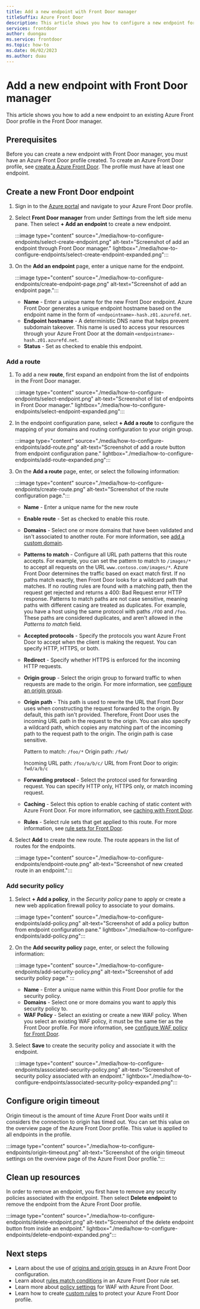 ```yaml
---
title: Add a new endpoint with Front Door manager
titleSuffix: Azure Front Door
description: This article shows you how to configure a new endpoint for an existing Azure Front Door profile with Front Door manager.
services: frontdoor
author: duongau
ms.service: frontdoor
ms.topic: how-to
ms.date: 06/02/2023
ms.author: duau
---
```


# Add a new endpoint with Front Door manager

This article shows you how to add a new endpoint to an existing Azure Front Door profile in the Front Door manager.

## Prerequisites

Before you can create a new endpoint with Front Door manager, you must have an Azure Front Door profile created. To create an Azure Front Door profile, see [create a Azure Front Door](create-front-door-portal.md). The profile must have at least one endpoint.

## Create a new Front Door endpoint

1. Sign in to the [Azure portal](https://portal.azure.com) and navigate to your Azure Front Door profile.

1. Select **Front Door manager** from under *Settings* from the left side menu pane. Then select **+ Add an endpoint** to create a new endpoint.
   
    :::image type="content" source="./media/how-to-configure-endpoints/select-create-endpoint.png" alt-text="Screenshot of add an endpoint through Front Door manager." lightbox="./media/how-to-configure-endpoints/select-create-endpoint-expanded.png":::

1. On the **Add an endpoint** page, enter a unique name for the endpoint.
    
    :::image type="content" source="./media/how-to-configure-endpoints/create-endpoint-page.png" alt-text="Screenshot of add an endpoint page.":::

   
    * **Name** - Enter a unique name for the new Front Door endpoint. Azure Front Door generates a unique endpoint hostname based on the endpoint name in the form of `<endpointname>-hash.z01.azurefd.net`.
    * **Endpoint hostname** - A deterministic DNS name that helps prevent subdomain takeover. This name is used to access your resources through your Azure Front Door at the domain `<endpointname>-hash.z01.azurefd.net`.
    * **Status** - Set as checked to enable this endpoint.

### Add a route

1. To add a new **route**, first expand an endpoint from the list of endpoints in the Front Door manager.

    :::image type="content" source="./media/how-to-configure-endpoints/select-endpoint.png" alt-text="Screenshot of list of endpoints in Front Door manager." lightbox="./media/how-to-configure-endpoints/select-endpoint-expanded.png":::

1. In the endpoint configuration pane, select **+ Add a route** to configure the mapping of your domains and routing configuration to your origin group.

    :::image type="content" source="./media/how-to-configure-endpoints/add-route.png" alt-text="Screenshot of add a route button from endpoint configuration pane." lightbox="./media/how-to-configure-endpoints/add-route-expanded.png":::

1. On the **Add a route** page, enter, or select the following information:
   
    :::image type="content" source="./media/how-to-configure-endpoints/create-route.png" alt-text="Screenshot of the route configuration page.":::

   
    * **Name** - Enter a unique name for the new route
    * **Enable route** - Set as checked to enable this route.
    * **Domains** - Select one or more domains that have been validated and isn't associated to another route. For more information, see [add a custom domain](standard-premium/how-to-add-custom-domain.md).
    * **Patterns to match** - Configure all URL path patterns that this route accepts. For example, you can set the pattern to match to `/images/*` to accept all requests on the URL `www.contoso.com/images/*`. Azure Front Door determines the traffic based on exact match first. If no paths match exactly, then Front Door looks for a wildcard path that matches. If no routing rules are found with a matching path, then the request get rejected and returns a 400: Bad Request error HTTP response. Patterns to match paths are not case sensitive, meaning paths with different casing are treated as duplicates. For example, you have a host using the same protocol with paths `/FOO` and `/foo`. These paths are considered duplicates, and aren't allowed in the *Patterns to match* field.
    * **Accepted protocols** - Specify the protocols you want Azure Front Door to accept when the client is making the request. You can specify HTTP, HTTPS, or both.
    * **Redirect** - Specify whether HTTPS is enforced for the incoming HTTP requests.
    * **Origin group** - Select the origin group to forward traffic to when requests are made to the origin. For more information, see [configure an origin group](standard-premium/how-to-create-origin.md).
    * **Origin path** - This path is used to rewrite the URL that Front Door uses when constructing the request forwarded to the origin. By default, this path isn't provided. Therefore, Front Door uses the incoming URL path in the request to the origin. You can also specify a wildcard path, which copies any matching part of the incoming path to the request path to the origin. The origin path is case sensitive.

        Pattern to match: `/foo/*`
        Origin path: `/fwd/` 

        Incoming URL path: `/foo/a/b/c/`
        URL from Front Door to origin: `fwd/a/b/c`
    
    * **Forwarding protocol** - Select the protocol used for forwarding request. You can specify HTTP only, HTTPS only, or match incoming request.
    * **Caching** - Select this option to enable caching of static content with Azure Front Door. For more information, see [caching with Front Door](front-door-caching.md). 
    * **Rules** - Select rule sets that get applied to this route. For more information, see [rule sets for Front Door](front-door-rules-engine.md).

1. Select **Add** to create the new route. The route appears in the list of routes for the endpoints.

    :::image type="content" source="./media/how-to-configure-endpoints/endpoint-route.png" alt-text="Screenshot of new created route in an endpoint.":::

### Add security policy

1. Select **+ Add a policy**, in the *Security policy* pane to apply or create a new web application firewall policy to associate to your domains.

    :::image type="content" source="./media/how-to-configure-endpoints/add-policy.png" alt-text="Screenshot of add a policy button from endpoint configuration pane." lightbox="./media/how-to-configure-endpoints/add-policy.png":::

1. On the **Add security policy** page, enter, or select the following information:

    :::image type="content" source="./media/how-to-configure-endpoints/add-security-policy.png" alt-text="Screenshot of add security policy page." :::

    * **Name** - Enter a unique name within this Front Door profile for the security policy.
    * **Domains** - Select one or more domains you want to apply this security policy to.
    * **WAF Policy** - Select an existing or create a new WAF policy. When you select an existing WAF policy, it must be the same tier as the Front Door profile. For more information, see [configure WAF policy for Front Door](../web-application-firewall/afds/waf-front-door-create-portal.md).

1. Select **Save** to create the security policy and associate it with the endpoint.

    :::image type="content" source="./media/how-to-configure-endpoints/associated-security-policy.png" alt-text="Screenshot of security policy associated with an endpoint." lightbox="./media/how-to-configure-endpoints/associated-security-policy-expanded.png":::

## Configure origin timeout

Origin timeout is the amount of time Azure Front Door waits until it considers the connection to origin has timed out. You can set this value on the overview page of the Azure Front Door profile. This value is applied to all endpoints in the profile.

:::image type="content" source="./media/how-to-configure-endpoints/origin-timeout.png" alt-text="Screenshot of the origin timeout settings on the overview page of the Azure Front Door profile.":::

## Clean up resources

In order to remove an endpoint, you first have to remove any security policies associated with the endpoint. Then select **Delete endpoint** to remove the endpoint from the Azure Front Door profile.

:::image type="content" source="./media/how-to-configure-endpoints/delete-endpoint.png" alt-text="Screenshot of the delete endpoint button from inside an endpoint." lightbox="./media/how-to-configure-endpoints/delete-endpoint-expanded.png":::

## Next steps

* Learn about the use of [origins and origin groups](origin.md) in an Azure Front Door configuration.
* Learn about [rules match conditions](rules-match-conditions.md) in an Azure Front Door rule set.
* Learn more about [policy settings](../web-application-firewall/afds/waf-front-door-policy-settings.md) for WAF with Azure Front Door.
* Learn how to create [custom rules](../web-application-firewall/afds/waf-front-door-custom-rules.md) to protect your Azure Front Door profile.
